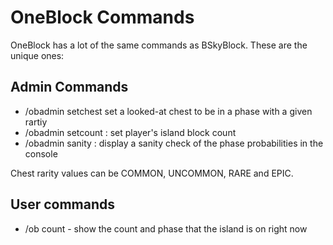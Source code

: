 # OneBlock Commands

OneBlock has a lot of the same commands as BSkyBlock. These are the unique ones:

## Admin Commands

* /obadmin setchest <phase> <rarity> set a looked-at chest to be in a phase with a given rartiy
* /obadmin setcount <name> <count>: set player's island block count
* /obadmin sanity <phase>: display a sanity check of the phase probabilities in the console

Chest rarity values can be COMMON, UNCOMMON, RARE and EPIC.

## User commands

* /ob count - show the count and phase that the island is on right now

